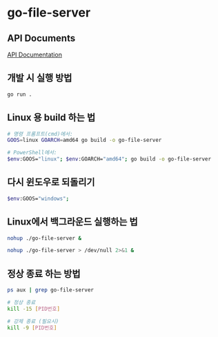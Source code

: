 # go-file-server

## API Documents

[API Documentation](api-docs.md)



## 개발 시 실행 방법

```bash
go run .
```

## Linux 용 build 하는 법

```bash
# 명령 프롬프트(cmd)에서:
GOOS=linux GOARCH=amd64 go build -o go-file-server

# PowerShell에서:
$env:GOOS="linux"; $env:GOARCH="amd64"; go build -o go-file-server
```

## 다시 윈도우로 되돌리기

```bash
$env:GOOS="windows";
```

## Linux에서 백그라운드 실행하는 법

```bash
nohup ./go-file-server &
```

```bash
nohup ./go-file-server > /dev/null 2>&1 &
```

## 정상 종료 하는 방법

```bash
ps aux | grep go-file-server

# 정상 종료
kill -15 [PID번호]

# 강제 종료 (필요시)
kill -9 [PID번호]
```